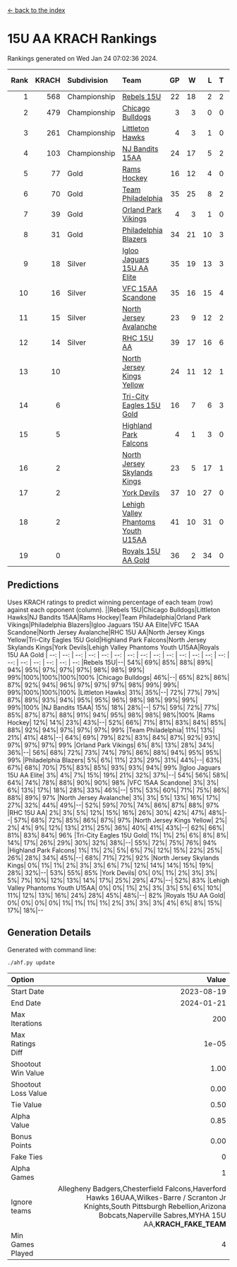[<- back to the index](readme.md)
# 15U AA KRACH Rankings
Rankings generated on Wed Jan 24 07:02:36 2024.

Rank|KRACH|Subdivision|Team|GP|W|L|T|OTW|OTL|SoS|Exp Wins|Win Diff
---:|---:|:---|:---|---:|---:|---:|---:|---:|---:|---:|---:|---:
1|568|Championship|[Rebels 15U](https://gamesheetstats.com/seasons/3659/teams/140654/schedule)|22|18|2|2|1|1|389|19.8|-0.0
2|479|Championship|[Chicago Bulldogs](https://gamesheetstats.com/seasons/3659/teams/198225/schedule)|3|3|0|0|0|0|19|3.9|0.0
3|261|Championship|[Littleton Hawks](https://gamesheetstats.com/seasons/3659/teams/177078/schedule)|4|3|1|0|0|0|143|3.8|-0.0
4|103|Championship|[NJ Bandits 15AA](https://gamesheetstats.com/seasons/3659/teams/140648/schedule)|24|17|5|2|0|1|90|18.9|0.0
5|77|Gold|[Rams Hockey](https://gamesheetstats.com/seasons/3659/teams/140653/schedule)|16|12|4|0|2|2|277|12.9|0.0
6|70|Gold|[Team Philadelphia](https://gamesheetstats.com/seasons/3659/teams/140657/schedule)|35|25|8|2|2|1|74|26.9|0.0
7|39|Gold|[Orland Park Vikings](https://gamesheetstats.com/seasons/3659/teams/198224/schedule)|4|3|1|0|1|0|17|3.9|0.0
8|31|Gold|[Philadelphia Blazers](https://gamesheetstats.com/seasons/3659/teams/140652/schedule)|34|21|10|3|5|1|24|23.4|0.0
9|18|Silver|[Igloo Jaguars 15U AA Elite](https://gamesheetstats.com/seasons/3659/teams/140645/schedule)|35|19|13|3|2|2|22|21.4|0.0
10|16|Silver|[VFC 15AA Scandone](https://gamesheetstats.com/seasons/3659/teams/140659/schedule)|35|16|15|4|3|4|159|18.9|0.0
11|15|Silver|[North Jersey Avalanche](https://gamesheetstats.com/seasons/3659/teams/140649/schedule)|23|9|12|2|2|1|209|10.9|0.0
12|14|Silver|[RHC 15U AA](https://gamesheetstats.com/seasons/3659/teams/140655/schedule)|39|17|16|6|0|5|54|20.9|0.0
13|10||[North Jersey Kings Yellow](https://gamesheetstats.com/seasons/3659/teams/140650/schedule)|24|11|12|1|1|0|46|12.4|0.0
14|6||[Tri-City Eagles 15U Gold](https://gamesheetstats.com/seasons/3659/teams/140658/schedule)|16|7|6|3|0|1|15|9.4|0.0
15|5||[Highland Park Falcons](https://gamesheetstats.com/seasons/3659/teams/198223/schedule)|4|1|3|0|0|0|24|1.9|0.0
16|2||[North Jersey Skylands Kings](https://gamesheetstats.com/seasons/3659/teams/140651/schedule)|23|5|17|1|0|1|89|6.4|0.0
17|2||[York Devils](https://gamesheetstats.com/seasons/3659/teams/140660/schedule)|37|10|27|0|2|2|35|10.9|0.0
18|2||[Lehigh Valley Phantoms Youth U15AA](https://gamesheetstats.com/seasons/3659/teams/140646/schedule)|41|10|31|0|0|1|131|10.9|0.0
19|0||[Royals 15U AA Gold](https://gamesheetstats.com/seasons/3659/teams/140656/schedule)|36|2|34|0|2|0|21|2.9|0.0

## Predictions
Uses KRACH ratings to predict winning percentage of each team (row) against each opponent (column).
||Rebels 15U|Chicago Bulldogs|Littleton Hawks|NJ Bandits 15AA|Rams Hockey|Team Philadelphia|Orland Park Vikings|Philadelphia Blazers|Igloo Jaguars 15U AA Elite|VFC 15AA Scandone|North Jersey Avalanche|RHC 15U AA|North Jersey Kings Yellow|Tri-City Eagles 15U Gold|Highland Park Falcons|North Jersey Skylands Kings|York Devils|Lehigh Valley Phantoms Youth U15AA|Royals 15U AA Gold
| --: | --: | --: | --: | --: | --: | --: | --: | --: | --: | --: | --: | --: | --: | --: | --: | --: | --: | --: | --: 
|Rebels 15U|--| 54%| 69%| 85%| 88%| 89%| 94%| 95%| 97%| 97%| 97%| 98%| 98%| 99%| 99%|100%|100%|100%|100%
|Chicago Bulldogs| 46%|--| 65%| 82%| 86%| 87%| 92%| 94%| 96%| 97%| 97%| 97%| 98%| 99%| 99%| 99%|100%|100%|100%
|Littleton Hawks| 31%| 35%|--| 72%| 77%| 79%| 87%| 89%| 93%| 94%| 95%| 95%| 96%| 98%| 98%| 99%| 99%| 99%|100%
|NJ Bandits 15AA| 15%| 18%| 28%|--| 57%| 59%| 72%| 77%| 85%| 87%| 87%| 88%| 91%| 94%| 95%| 98%| 98%| 98%|100%
|Rams Hockey| 12%| 14%| 23%| 43%|--| 52%| 66%| 71%| 81%| 83%| 84%| 85%| 88%| 92%| 94%| 97%| 97%| 97%| 99%
|Team Philadelphia| 11%| 13%| 21%| 41%| 48%|--| 64%| 69%| 79%| 82%| 83%| 84%| 87%| 92%| 93%| 97%| 97%| 97%| 99%
|Orland Park Vikings|  6%|  8%| 13%| 28%| 34%| 36%|--| 56%| 68%| 72%| 73%| 74%| 79%| 86%| 88%| 94%| 95%| 95%| 99%
|Philadelphia Blazers|  5%|  6%| 11%| 23%| 29%| 31%| 44%|--| 63%| 67%| 68%| 70%| 75%| 83%| 85%| 93%| 93%| 94%| 99%
|Igloo Jaguars 15U AA Elite|  3%|  4%|  7%| 15%| 19%| 21%| 32%| 37%|--| 54%| 56%| 58%| 64%| 74%| 78%| 88%| 90%| 90%| 98%
|VFC 15AA Scandone|  3%|  3%|  6%| 13%| 17%| 18%| 28%| 33%| 46%|--| 51%| 53%| 60%| 71%| 75%| 86%| 88%| 89%| 97%
|North Jersey Avalanche|  3%|  3%|  5%| 13%| 16%| 17%| 27%| 32%| 44%| 49%|--| 52%| 59%| 70%| 74%| 86%| 87%| 88%| 97%
|RHC 15U AA|  2%|  3%|  5%| 12%| 15%| 16%| 26%| 30%| 42%| 47%| 48%|--| 57%| 68%| 72%| 85%| 86%| 87%| 97%
|North Jersey Kings Yellow|  2%|  2%|  4%|  9%| 12%| 13%| 21%| 25%| 36%| 40%| 41%| 43%|--| 62%| 66%| 81%| 83%| 84%| 96%
|Tri-City Eagles 15U Gold|  1%|  1%|  2%|  6%|  8%|  8%| 14%| 17%| 26%| 29%| 30%| 32%| 38%|--| 55%| 72%| 75%| 76%| 94%
|Highland Park Falcons|  1%|  1%|  2%|  5%|  6%|  7%| 12%| 15%| 22%| 25%| 26%| 28%| 34%| 45%|--| 68%| 71%| 72%| 92%
|North Jersey Skylands Kings|  0%|  1%|  1%|  2%|  3%|  3%|  6%|  7%| 12%| 14%| 14%| 15%| 19%| 28%| 32%|--| 53%| 55%| 85%
|York Devils|  0%|  0%|  1%|  2%|  3%|  3%|  5%|  7%| 10%| 12%| 13%| 14%| 17%| 25%| 29%| 47%|--| 52%| 83%
|Lehigh Valley Phantoms Youth U15AA|  0%|  0%|  1%|  2%|  3%|  3%|  5%|  6%| 10%| 11%| 12%| 13%| 16%| 24%| 28%| 45%| 48%|--| 82%
|Royals 15U AA Gold|  0%|  0%|  0%|  0%|  1%|  1%|  1%|  1%|  2%|  3%|  3%|  3%|  4%|  6%|  8%| 15%| 17%| 18%|--

## Generation Details

Generated with command line:
```
./ahf.py update
```

| Option | Value |
| :----- | ----: |
| Start Date | 2023-08-19 |
| End Date | 2024-01-21 |
| Max Iterations | 200 |
| Max Ratings Diff | 1e-05 |
| Shootout Win Value | 1.00 |
| Shootout Loss Value | 0.00 |
| Tie Value | 0.50 |
| Alpha Value | 0.85 |
| Bonus Points | 0.00 |
| Fake Ties | 0 |
| Alpha Games | 1 |
| Ignore teams | Allegheny Badgers,Chesterfield Falcons,Haverford Hawks 16UAA,Wilkes-Barre / Scranton Jr Knights,South Pittsburgh Rebellion,Arizona Bobcats,Naperville Sabres,MYHA 15U AA,__KRACH_FAKE_TEAM__ |
| Min Games Played | 4 |

